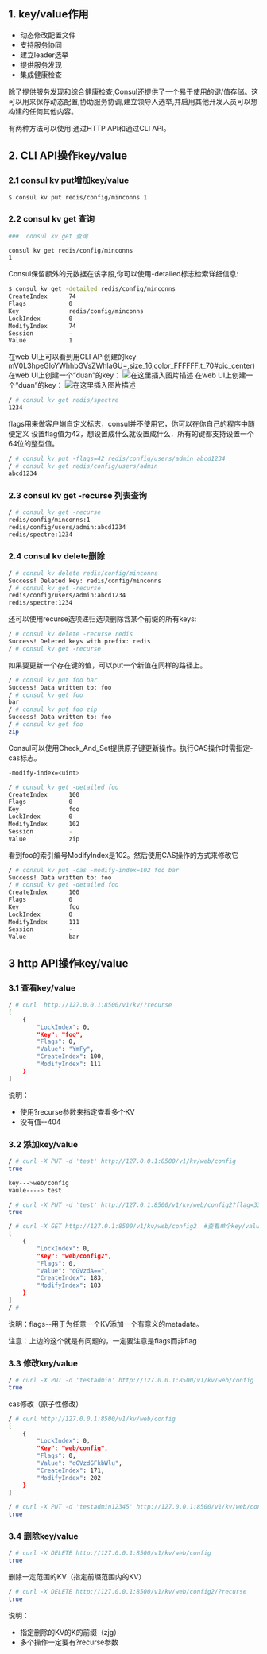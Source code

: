 ## 1. key/value作用

 - 动态修改配置文件
 - 支持服务协同
 - 建立leader选举
 - 提供服务发现
 - 集成健康检查

除了提供服务发现和综合健康检查,Consul还提供了一个易于使用的键/值存储。这可以用来保存动态配置,协助服务协调,建立领导人选举,并启用其他开发人员可以想构建的任何其他内容。

有两种方法可以使用:通过HTTP API和通过CLI API。

## 2. CLI API操作key/value



### 2.1 consul kv put增加key/value

```bash
$ consul kv put redis/config/minconns 1
```
###  2.2 consul kv get 查询

```bash
###  consul kv get 查询
```
```bash
consul kv get redis/config/minconns
1
```
Consul保留额外的元数据在该字段,你可以使用-detailed标志检索详细信息:

```bash
$ consul kv get -detailed redis/config/minconns
CreateIndex      74
Flags            0
Key              redis/config/minconns
LockIndex        0
ModifyIndex      74
Session          -
Value            1
```
在web UI上可以看到用CLI API创建的key
mV0L3hpeGloYWhhbGVsZWhlaGU=,size_16,color_FFFFFF,t_70#pic_center)
在web UI上创建一个“duan”的key：
![在这里插入图片描述](https://img-blog.csdnimg.cn/2020082117491280.png?x-oss-process=image/watermark,type_ZmFuZ3poZW5naGVpdGk,shadow_10,text_aHR0cHM6Ly9ibG9nLmNzZG4ubmV0L3hpeGloYWhhbGVsZWhlaGU=,size_16,color_FFFFFF,t_70#pic_center)
在web UI上创建一个“duan”的key：
![在这里插入图片描述](https://img-blog.csdnimg.cn/20200821175006908.png?x-oss-process=image/watermark,type_ZmFuZ3poZW5naGVpdGk,shadow_10,text_aHR0cHM6Ly9ibG9nLmNzZG4ubmV0L3hpeGloYWhhbGVsZWhlaGU=,size_16,color_FFFFFF,t_70#pic_center)

```bash
/ # consul kv get redis/spectre
1234
```
flags用来做客户端自定义标志，consul并不使用它，你可以在你自己的程序中随便定义
设置flag值为42，想设置成什么就设置成什么．所有的键都支持设置一个64位的整型值。
```bash
/ # consul kv put -flags=42 redis/config/users/admin abcd1234
/ # consul kv get redis/config/users/admin 
abcd1234

```
### 2.3 consul kv get -recurse 列表查询

```bash
/ # consul kv get -recurse
redis/config/minconns:1
redis/config/users/admin:abcd1234
redis/spectre:1234
```
### 2.4  consul kv delete删除

```bash
/ # consul kv delete redis/config/minconns
Success! Deleted key: redis/config/minconns
/ # consul kv get -recurse
redis/config/users/admin:abcd1234
redis/spectre:1234
```
还可以使用recurse选项递归选项删除含某个前缀的所有keys:

```bash
/ # consul kv delete -recurse redis
Success! Deleted keys with prefix: redis
/ # consul kv get -recurse
```
如果要更新一个存在键的值，可以put一个新值在同样的路径上。

```bash
/ # consul kv put foo bar
Success! Data written to: foo
/ # consul kv get foo
bar
/ # consul kv put foo zip
Success! Data written to: foo
/ # consul kv get foo
zip
```
Consul可以使用Check_And_Set提供原子键更新操作。执行CAS操作时需指定-cas标志。

```bash
-modify-index=<uint>
```

```bash
/ # consul kv get -detailed foo
CreateIndex      100
Flags            0
Key              foo
LockIndex        0
ModifyIndex      102
Session          -
Value            zip
```
看到foo的索引编号ModifyIndex是102。然后使用CAS操作的方式来修改它

```bash
/ # consul kv put -cas -modify-index=102 foo bar
Success! Data written to: foo
/ # consul kv get -detailed foo
CreateIndex      100
Flags            0
Key              foo
LockIndex        0
ModifyIndex      111
Session          -
Value            bar
```
## 3 http API操作key/value
### 3.1 查看key/value
```bash
/ # curl  http://127.0.0.1:8500/v1/kv/?recurse
[
    {
        "LockIndex": 0,
        "Key": "foo",
        "Flags": 0,
        "Value": "YmFy",
        "CreateIndex": 100,
        "ModifyIndex": 111
    }
]
```
说明：

 - 使用?recurse参数来指定查看多个KV
 - 没有值--404

### 3.2 添加key/value

```bash
/ # curl -X PUT -d 'test' http://127.0.0.1:8500/v1/kv/web/config
true
```

```bash
key--->web/config
vaule----> test
```

```bash
/ # curl -X PUT -d 'test' http://127.0.1:8500/v1/kv/web/config2?flag=33
true

/ # curl -X GET http://127.0.1:8500/v1/kv/web/config2  #查看单个key/value
[
    {
        "LockIndex": 0,
        "Key": "web/config2",
        "Flags": 0,
        "Value": "dGVzdA==",
        "CreateIndex": 183,
        "ModifyIndex": 183
    }
]
/ # 

```
说明：flags--用于为任意一个KV添加一个有意义的metadata。

注意：上边的这个就是有问题的，一定要注意是flags而非flag

### 3.3 修改key/value

```bash
/ # curl -X PUT -d 'testadmin' http://127.0.0.1:8500/v1/kv/web/config
true
```
cas修改（原子性修改）

```bash
/ # curl http://127.0.0.1:8500/v1/kv/web/config
[
    {
        "LockIndex": 0,
        "Key": "web/config",
        "Flags": 0,
        "Value": "dGVzdGFkbWlu",
        "CreateIndex": 171,
        "ModifyIndex": 202
    }
]

/ # curl -X PUT -d 'testadmin12345' http://127.0.0.1:8500/v1/kv/web/config?cas=202
true


```
### 3.4 删除key/value

```bash
/ # curl -X DELETE http://127.0.0.1:8500/v1/kv/web/config
true
```
删除一定范围的KV（指定前缀范围内的KV）

```bash
/ # curl -X DELETE http://127.0.0.1:8500/v1/kv/web/config2/?recurse
true
```
说明：

 - 指定删除的KV的K的前缀（zjg）
 - 多个操作一定要有?recurse参数


